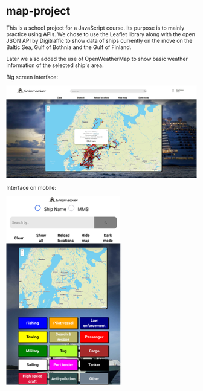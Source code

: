 # map-project

This is a school project for a JavaScript course. Its purpose is to mainly practice using APIs. We chose to use the Leaflet library along with the open JSON API by Digitraffic to show data of ships currently on the move on the Baltic Sea, Gulf of Bothnia and the Gulf of Finland.

Later we also added the use of OpenWeatherMap to show basic weather information of the selected ship's area.

Big screen interface:

<img src="/images/preview_main.jpg" width="800">

Interface on mobile:

<img src="/images/mobile_interface.png" height="500">
